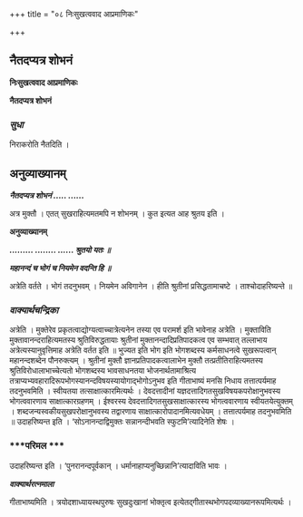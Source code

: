 +++
title = "०८ निःसुखत्ववाद आप्रमाणिकः"

+++


## नैतदप्यत्र शोभनं

**निःसुखत्ववाद आप्रमाणिकः**

**नैतदप्यत्र शोभनं**

### ***सुधा***

निराकरोति नैतदिति ।

## **अनुव्याख्यानम्**

***नैतदप्यत्र शोभनं ..... ......***

अत्र मुक्तौ । एतत् सुखराहित्यमतमपि न शोभनम् । कुत इत्यत आह श्रुतय इति ।

**अनुव्याख्यानम्**

***......... ........ ...... श्रुतयो यतः ॥***

***महानन्दं च भोगं च नियमेन वदन्ति हि ॥***

अत्रेति वर्तते । भोगं तदनुभवम् । नियमेन अविगानेन । हीति श्रुतीनां प्रसिद्धतामाचष्टे । ताश्चोदाहरिष्यन्ते ॥

### ***वाक्यार्थचन्द्रिका***

अत्रेति । मुक्तेरेव प्रकृतत्वाद्योग्यत्वाच्चात्रेत्यनेन तस्या एव परामर्श इति भावेनाह अत्रेति । मुक्ताविति मुक्तावानन्दराहित्यमतस्य श्रुतिविरुद्धतायाः श्रुतीनां मुक्तानन्दादिप्रतिपादकत्व एव सम्भवात् तल्लाभाय अत्रेत्यस्यानुवृत्तिमाह अत्रेति वर्तत इति ॥ भुज्यत इति भोग इति भोगशब्दस्य कर्मसाधनत्वे सुखरूपत्वान् महानन्दशब्देन पौनरुक्त्यम् । श्रुतीनां मुक्तौ ज्ञानप्रतिपादकत्वालाभेन मुक्तौ तत्प्रतीतिराहित्यमतस्य श्रुतिविरोधालाभाच्चेत्यतो भोगशब्दस्य भावसाधनतया भोजनार्थतामाश्रित्य तत्राप्यभ्यवहारादिरूपभोगस्यानन्दविषयस्यायोगाद्भोगोऽनुभव इति गीताभाष्यं मनसि निधाय तत्तात्पर्यमाह तदनुभवमिति । स्वीयतया तत्साक्षात्कारमित्यर्थः । देवदत्तादीनां यज्ञदत्तादिगतसुखविषयकपरोक्षानुभवस्य भोगत्ववारणाय साक्षात्कारग्रहणम् । ईश्वरस्य देवदत्तादिगतसुखसाक्षात्कारस्य भोगत्ववारणाय स्वीयतयेत्युक्तम् । शब्दजन्यस्वकीयसुखपरोक्षानुभवस्य तद्वारणाय साक्षात्कारोपादानमित्यवधेयम् । तत्तात्पर्यमाह तदनुभवमिति ॥ उदाहरिष्यन्त इति । ‘सोऽनानन्दाद्विमुक्तः सन्नानन्दीभवति स्फुटमि’त्यादिनेति शेषः ।

### ***परिमल ***

उदाहरिष्यन्त इति । ‘पुनरानन्दपूर्वकान् । धर्मानाहाप्यनुच्छिन्नानि’त्यादाविति भावः ।

***वाक्यार्थरत्नमाला***

गीताभाष्यमिति । त्रयोदशाध्यायस्थपुरुषः सुखदुःखानां भोक्तृत्व इत्येतद्गीतास्थभोगपदव्याख्यानरूपमित्यर्थः ।


